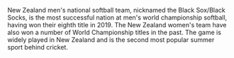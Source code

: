 New Zealand men's national softball team, nicknamed the Black Sox/Black Socks, 
is the most successful nation at men's world championship softball, having won their eighth title in
2019. The New Zealand women's team have also won a number of World Championship titles in the past. The game is
widely played in New Zealand and is the second most popular summer sport behind cricket.